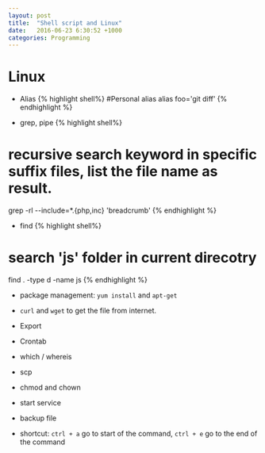 ```yaml
---
layout: post
title:  "Shell script and Linux"
date:   2016-06-23 6:30:52 +1000
categories: Programming
---
```

Linux
============
- Alias
{% highlight shell%}
#Personal alias
alias foo='git diff'
{% endhighlight %}

- grep, pipe
{% highlight shell%}
# recursive search keyword in specific suffix files, list the file name as result.
grep -rl --include=\*.{php,inc} 'breadcrumb'
{% endhighlight %}

- find 
{% highlight shell%}
# search 'js' folder in current direcotry
find . -type d -name js
{% endhighlight %}

- package management: `yum install` and `apt-get`

- `curl` and `wget` to get the file from internet.

- Export

- Crontab

- which / whereis

- scp

- chmod and chown

- start service

- backup file

- shortcut: `ctrl + a` go to start of the command, `ctrl + e` go to the end of the command